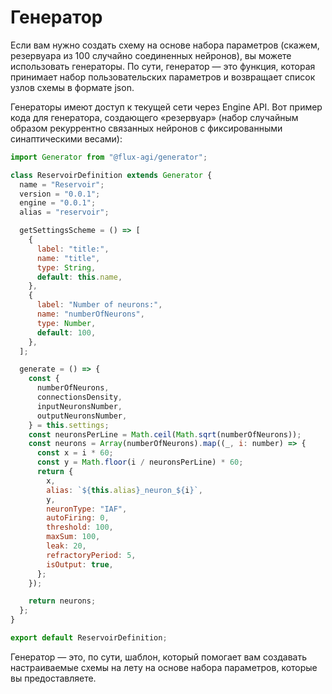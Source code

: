# Генератор

Если вам нужно создать схему на основе набора параметров (скажем, резервуара из 100 случайно соединенных нейронов), вы можете использовать генераторы. По сути, генератор — это функция, которая принимает набор пользовательских параметров и возвращает список узлов схемы в формате json.

Генераторы имеют доступ к текущей сети через Engine API. Вот пример кода для генератора, создающего «резервуар» (набор случайным образом рекуррентно связанных нейронов с фиксированными синаптическими весами):

~~~js
import Generator from "@flux-agi/generator";

class ReservoirDefinition extends Generator {
  name = "Reservoir";
  version = "0.0.1";
  engine = "0.0.1";
  alias = "reservoir";

  getSettingsScheme = () => [
    {
      label: "title:",
      name: "title",
      type: String,
      default: this.name,
    },
    {
      label: "Number of neurons:",
      name: "numberOfNeurons",
      type: Number,
      default: 100,
    },
  ];

  generate = () => {
    const {
      numberOfNeurons,
      connectionsDensity,
      inputNeuronsNumber,
      outputNeuronsNumber,
    } = this.settings;
    const neuronsPerLine = Math.ceil(Math.sqrt(numberOfNeurons));
    const neurons = Array(numberOfNeurons).map((_, i: number) => {
      const x = i * 60;
      const y = Math.floor(i / neuronsPerLine) * 60;
      return {
        x,
        alias: `${this.alias}_neuron_${i}`,
        y,
        neuronType: "IAF",
        autoFiring: 0,
        threshold: 100,
        maxSum: 100,
        leak: 20,
        refractoryPeriod: 5,
        isOutput: true,
      };
    });

    return neurons;
  };
}

export default ReservoirDefinition;

~~~

Генератор — это, по сути, шаблон, который помогает вам создавать настраиваемые схемы на лету на основе набора параметров, которые вы предоставляете.

